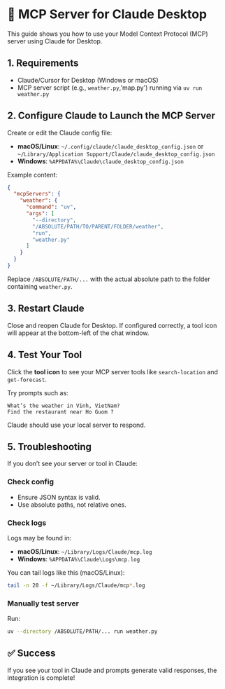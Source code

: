 # 🧪 MCP Server for Claude Desktop

This guide shows you how to use your Model Context Protocol (MCP) server using Claude for Desktop.

## 1. Requirements

- Claude/Cursor for Desktop (Windows or macOS)
- MCP server script (e.g., `weather.py`,'map.py') running via `uv run weather.py`

## 2. Configure Claude to Launch the MCP Server

Create or edit the Claude config file:

- **macOS/Linux**: `~/.config/claude/claude_desktop_config.json` or `~/Library/Application Support/Claude/claude_desktop_config.json`
- **Windows**: `%APPDATA%\Claude\claude_desktop_config.json`

Example content:

```json
{
  "mcpServers": {
    "weather": {
      "command": "uv",
      "args": [
        "--directory",
        "/ABSOLUTE/PATH/TO/PARENT/FOLDER/weather",
        "run",
        "weather.py"
      ]
    }
  }
}
```

Replace `/ABSOLUTE/PATH/...` with the actual absolute path to the folder containing `weather.py`.

## 3. Restart Claude

Close and reopen Claude for Desktop. If configured correctly, a tool icon will appear at the bottom-left of the chat window.

## 4. Test Your Tool

Click the **tool icon** to see your MCP server tools like `search-location` and `get-forecast`.

Try prompts such as:

```
What’s the weather in Vinh, VietNam?
Find the restaurant near Ho Guom ?
```

Claude should use your local server to respond.



## 5. Troubleshooting

If you don’t see your server or tool in Claude:

### Check config

- Ensure JSON syntax is valid.
- Use absolute paths, not relative ones.

### Check logs

Logs may be found in:

- **macOS/Linux**: `~/Library/Logs/Claude/mcp.log`
- **Windows**: `%APPDATA%\Claude\Logs\mcp.log`

You can tail logs like this (macOS/Linux):

```bash
tail -n 20 -f ~/Library/Logs/Claude/mcp*.log
```

### Manually test server

Run:

```bash
uv --directory /ABSOLUTE/PATH/... run weather.py
```

## ✅ Success

If you see your tool in Claude and prompts generate valid responses, the integration is complete!
